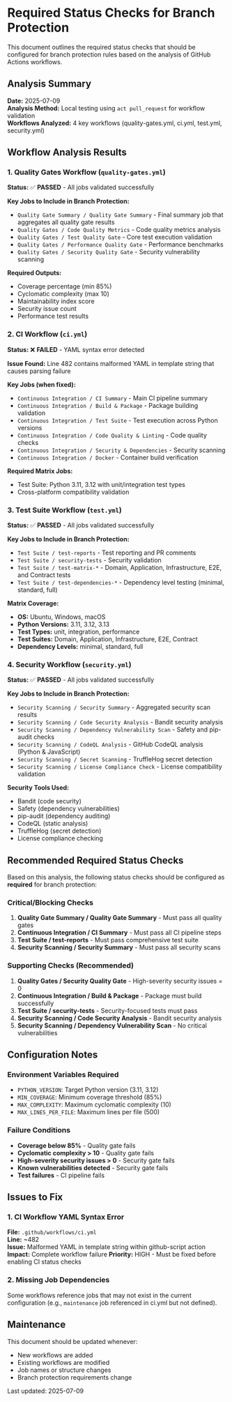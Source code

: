 # Required Status Checks for Branch Protection

This document outlines the required status checks that should be configured for branch protection rules based on the analysis of GitHub Actions workflows.

## Analysis Summary

**Date:** 2025-07-09  
**Analysis Method:** Local testing using `act pull_request` for workflow validation  
**Workflows Analyzed:** 4 key workflows (quality-gates.yml, ci.yml, test.yml, security.yml)

## Workflow Analysis Results

### 1. Quality Gates Workflow (`quality-gates.yml`)
**Status:** ✅ **PASSED** - All jobs validated successfully

**Key Jobs to Include in Branch Protection:**
- `Quality Gate Summary / Quality Gate Summary` - Final summary job that aggregates all quality gate results
- `Quality Gates / Code Quality Metrics` - Code quality metrics analysis
- `Quality Gates / Test Quality Gate` - Core test execution validation
- `Quality Gates / Performance Quality Gate` - Performance benchmarks
- `Quality Gates / Security Quality Gate` - Security vulnerability scanning

**Required Outputs:**
- Coverage percentage (min 85%)
- Cyclomatic complexity (max 10)
- Maintainability index score
- Security issue count
- Performance test results

### 2. CI Workflow (`ci.yml`)
**Status:** ❌ **FAILED** - YAML syntax error detected

**Issue Found:** Line 482 contains malformed YAML in template string that causes parsing failure

**Key Jobs (when fixed):**
- `Continuous Integration / CI Summary` - Main CI pipeline summary
- `Continuous Integration / Build & Package` - Package building validation
- `Continuous Integration / Test Suite` - Test execution across Python versions
- `Continuous Integration / Code Quality & Linting` - Code quality checks
- `Continuous Integration / Security & Dependencies` - Security scanning
- `Continuous Integration / Docker` - Container build verification

**Required Matrix Jobs:**
- Test Suite: Python 3.11, 3.12 with unit/integration test types
- Cross-platform compatibility validation

### 3. Test Suite Workflow (`test.yml`)
**Status:** ✅ **PASSED** - All jobs validated successfully

**Key Jobs to Include in Branch Protection:**
- `Test Suite / test-reports` - Test reporting and PR comments
- `Test Suite / security-tests` - Security validation
- `Test Suite / test-matrix-*` - Domain, Application, Infrastructure, E2E, and Contract tests
- `Test Suite / test-dependencies-*` - Dependency level testing (minimal, standard, full)

**Matrix Coverage:**
- **OS:** Ubuntu, Windows, macOS
- **Python Versions:** 3.11, 3.12, 3.13
- **Test Types:** unit, integration, performance
- **Test Suites:** Domain, Application, Infrastructure, E2E, Contract
- **Dependency Levels:** minimal, standard, full

### 4. Security Workflow (`security.yml`)
**Status:** ✅ **PASSED** - All jobs validated successfully

**Key Jobs to Include in Branch Protection:**
- `Security Scanning / Security Summary` - Aggregated security scan results
- `Security Scanning / Code Security Analysis` - Bandit security analysis
- `Security Scanning / Dependency Vulnerability Scan` - Safety and pip-audit checks
- `Security Scanning / CodeQL Analysis` - GitHub CodeQL analysis (Python & JavaScript)
- `Security Scanning / Secret Scanning` - TruffleHog secret detection
- `Security Scanning / License Compliance Check` - License compatibility validation

**Security Tools Used:**
- Bandit (code security)
- Safety (dependency vulnerabilities)
- pip-audit (dependency auditing)
- CodeQL (static analysis)
- TruffleHog (secret detection)
- License compliance checking

## Recommended Required Status Checks

Based on this analysis, the following status checks should be configured as **required** for branch protection:

### Critical/Blocking Checks
1. **Quality Gate Summary / Quality Gate Summary** - Must pass all quality gates
2. **Continuous Integration / CI Summary** - Must pass all CI pipeline steps
3. **Test Suite / test-reports** - Must pass comprehensive test suite
4. **Security Scanning / Security Summary** - Must pass all security scans

### Supporting Checks (Recommended)
1. **Quality Gates / Security Quality Gate** - High-severity security issues = 0
2. **Continuous Integration / Build & Package** - Package must build successfully
3. **Test Suite / security-tests** - Security-focused tests must pass
4. **Security Scanning / Code Security Analysis** - Bandit security analysis
5. **Security Scanning / Dependency Vulnerability Scan** - No critical vulnerabilities

## Configuration Notes

### Environment Variables Required
- `PYTHON_VERSION`: Target Python version (3.11, 3.12)
- `MIN_COVERAGE`: Minimum coverage threshold (85%)
- `MAX_COMPLEXITY`: Maximum cyclomatic complexity (10)
- `MAX_LINES_PER_FILE`: Maximum lines per file (500)

### Failure Conditions
- **Coverage below 85%** - Quality gate fails
- **Cyclomatic complexity > 10** - Quality gate fails
- **High-severity security issues > 0** - Security gate fails
- **Known vulnerabilities detected** - Security gate fails
- **Test failures** - CI pipeline fails

## Issues to Fix

### 1. CI Workflow YAML Syntax Error
**File:** `.github/workflows/ci.yml`  
**Line:** ~482  
**Issue:** Malformed YAML in template string within github-script action
**Impact:** Complete workflow failure
**Priority:** HIGH - Must be fixed before enabling CI status checks

### 2. Missing Job Dependencies
Some workflows reference jobs that may not exist in the current configuration (e.g., `maintenance` job referenced in ci.yml but not defined).

## Maintenance

This document should be updated whenever:
- New workflows are added
- Existing workflows are modified
- Job names or structure changes
- Branch protection requirements change

Last updated: 2025-07-09
